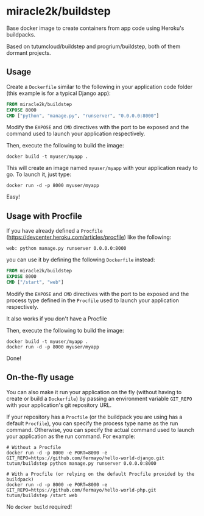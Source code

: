 miracle2k/buildstep
===============

Base docker image to create containers from app code using Heroku's buildpacks.

Based on tutumcloud/buildstep and progrium/buildstep, both of them dormant projects.

Usage
-----

Create a `Dockerfile` similar to the following in your application code folder 
(this example is for a typical Django app):

```Dockerfile
FROM miracle2k/buildstep
EXPOSE 8000
CMD ["python", "manage.py", "runserver", "0.0.0.0:8000"]
```

Modify the `EXPOSE` and `CMD` directives with the port to be exposed and the command
used to launch your application respectively.

Then, execute the following to build the image:

	docker build -t myuser/myapp .

This will create an image named `myuser/myapp` with your application ready to go.
To launch it, just type:

	docker run -d -p 8000 myuser/myapp

Easy!


Usage with Procfile
-------------------

If you have already defined a `Procfile` (https://devcenter.heroku.com/articles/procfile)
like the following:

	web: python manage.py runserver 0.0.0.0:8000

you can use it by defining the following `Dockerfile` instead:

```Dockerfile
FROM miracle2k/buildstep
EXPOSE 8000
CMD ["/start", "web"]
```

Modify the `EXPOSE` and `CMD` directives with the port to be exposed and the process
type defined in the `Procfile` used to launch your application respectively.

It also works if you don't have a Procfile

Then, execute the following to build the image:

	docker build -t myuser/myapp .
	docker run -d -p 8000 myuser/myapp

Done!


On-the-fly usage
----------------

You can also make it run your application on the fly (without having to create or build a `Dockerfile`)
by passing an environment variable `GIT_REPO` with your application's git repository URL.

If your repository has a `Procfile` (or the buildpack you are using has a default `Procfile`), 
you can specify the process type name as the run command.
Otherwise, you can specify the actual command used to launch your application as the run command. For example:

	# Without a Procfile
	docker run -d -p 8000 -e PORT=8000 -e GIT_REPO=https://github.com/fermayo/hello-world-django.git tutum/buildstep python manage.py runserver 0.0.0.0:8000

	# With a Procfile (or relying on the default Procfile provided by the buildpack)
	docker run -d -p 8000 -e PORT=8000 -e GIT_REPO=https://github.com/fermayo/hello-world-php.git tutum/buildstep /start web

No `docker build` required!
